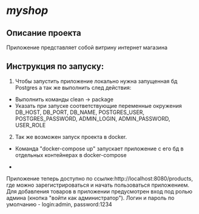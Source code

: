 # *myshop*

Описание проекта
-
Приложение представляет собой витрину интернет магазина



Инструкция по запуску:
-

1. Чтобы запустить приложение локально нужна запущенная бд Postgres а так же выполнить след действия:
* Выполнить команды clean -> package
* Указать при запуске соответствующие переменные окружения DB_HOST, DB_PORT, DB_NAME, POSTGRES_USER, POSTGRES_PASSWORD, ADMIN_LOGIN, ADMIN_PASSWORD, USER_ROLE
2. Так же возможен запуск проекта в docker.
* Команда "docker-compose up" запускает приложение с его бд в отдельных контейнерах в docker-compose
-
Приложение теперь доступно по ссылке:http://localhost:8080/products, где можно зарегистрироваться и начать пользоваться приложением.
Для добавления товаров в приложении предусмотрен вход под ролью админа (кнопка "войти как администратор").
Логин и пароль по умолчанию - login:admin, password:1234